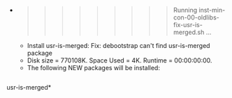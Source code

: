 * >>>>>>>>> Running inst-min-con-00-oldlibs-fix-usr-is-merged.sh ...
  * Install usr-is-merged: Fix: debootstrap can't find usr-is-merged package
  * Disk size = 770108K. Space Used = 4K. Runtime = 00:00:00:00.
  * The following NEW packages will be installed:
  ```bash
usr-is-merged*
  ```
